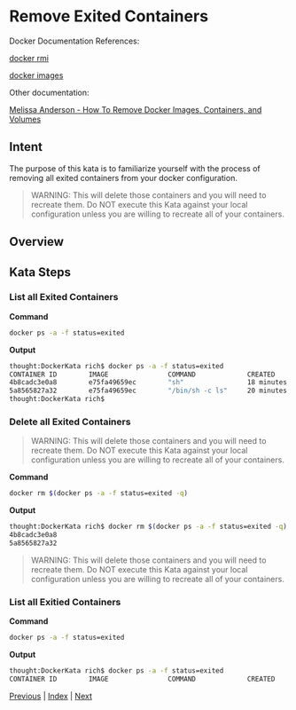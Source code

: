 # Remove Exited Containers

Docker Documentation References:

[docker rmi](https://docs.docker.com/engine/reference/commandline/rm/)

[docker images](https://docs.docker.com/engine/reference/commandline/ps/)

Other documentation:

[Melissa Anderson - How To Remove Docker Images, Containers, and Volumes](https://www.digitalocean.com/community/tutorials/how-to-remove-docker-images-containers-and-volumes)

## Intent

The purpose of this kata is to familiarize yourself with the process of removing all exited containers from your docker configuration. 

> WARNING: This will delete those containers and you will need to recreate them. Do NOT execute this Kata against your local configuration unless you are willing to recreate all of your containers. 

## Overview



## Kata Steps

### List all Exited Containers

**Command**

```bash
docker ps -a -f status=exited
```

**Output**

```bash
thought:DockerKata rich$ docker ps -a -f status=exited
CONTAINER ID        IMAGE               COMMAND             CREATED             STATUS                      PORTS               NAMES
4b8cadc3e0a8        e75fa49659ec        "sh"                18 minutes ago      Exited (0) 16 minutes ago                       lucid_stonebraker
5a8565827a32        e75fa49659ec        "/bin/sh -c ls"     20 minutes ago      Exited (0) 20 minutes ago                       affectionate_joliot
thought:DockerKata rich$
```

### Delete all Exited Containers

> WARNING: This will delete those containers and you will need to recreate them. Do NOT execute this Kata against your local configuration unless you are willing to recreate all of your containers. 

**Command**

```bash
docker rm $(docker ps -a -f status=exited -q)
```

**Output**

```bash
thought:DockerKata rich$ docker rm $(docker ps -a -f status=exited -q)
4b8cadc3e0a8
5a8565827a32
```

> WARNING: This will delete those containers and you will need to recreate them. Do NOT execute this Kata against your local configuration unless you are willing to recreate all of your containers. 

### List all Exitied Containers

**Command**

```bash
docker ps -a -f status=exited
```

**Output**

```bash
thought:DockerKata rich$ docker ps -a -f status=exited
CONTAINER ID        IMAGE               COMMAND             CREATED             STATUS              PORTS               NAMES
```

[Previous](23_bypass_entrypoint.md) | [Index](README.md) | [Next](#)
